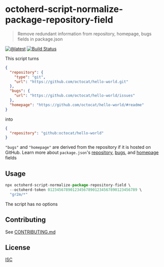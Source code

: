 # octoherd-script-normalize-package-repository-field

> Remove redundant information from repository, homepage, bugs fields in package.json

[![@latest](https://img.shields.io/npm/v/octoherd-script-normalize-package-repository-field.svg)](https://www.npmjs.com/package/octoherd-script-normalize-package-repository-field)
[![Build Status](https://github.com/gr2m/octoherd-script-normalize-package-repository-field/workflows/Test/badge.svg)](https://github.com/gr2m/octoherd-script-normalize-package-repository-field/actions?query=workflow%3ATest+branch%3Amain)

This script turns

```json
{
  "repository": {
    "type": "git",
    "url": "https://github.com/octocat/hello-world.git"
  },
  "bugs": {
    "url": "https://github.com/octocat/hello-world/issues"
  },
  "homepage": "https://github.com/octocat/hello-world/#readme"
}
```

into

```json
{
  "repository": "github:octocat/hello-world"
}
```

`"bugs"` and `"homepage"` are derived from the repository if it is hosted on GitHub. Learn more about `package.json`'s [repository](https://docs.npmjs.com/cli/v7/configuring-npm/package-json#repository), [bugs](https://docs.npmjs.com/cli/v7/configuring-npm/package-json#bugs), and [homepage](https://docs.npmjs.com/cli/v7/configuring-npm/package-json#homepage) fields

## Usage

```js
npx octoherd-script-normalize-package-repository-field \
  --octoherd-token 0123456789012345678901234567890123456789 \
  "gr2m/*"
```

The script has no options

## Contributing

See [CONTRIBUTING.md](CONTRIBUTING.md)

## License

[ISC](LICENSE.md)
